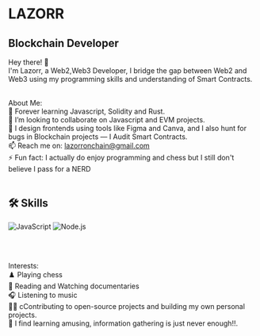 # LAZORR
## Blockchain Developer 
Hey there! 👋<br>
I'm Lazorr, a Web2,Web3 Developer, I bridge the gap between Web2 and Web3 using my programming skills and understanding of Smart Contracts.<br><br>

About Me:<br>
🌱 Forever learning Javascript, Solidity and Rust.<br>
🚀 I’m looking to collaborate on Javascript and EVM projects.<br>
💬 I design frontends using tools like Figma and Canva, and I also hunt for bugs in Blockchain projects — I Audit Smart Contracts.<br>
📫 Reach me on: lazorronchain@gmail.com<br>
⚡ Fun fact: I actually do enjoy programming and chess but I still don't believe I pass for a NERD <br><br>

## 🛠️ Skills

<p align="left">
  <img src="https://img.shields.io/badge/JavaScript-%23323330.svg?style=for-the-badge&logo=javascript&logoColor=%23F7DF1E" alt="JavaScript" />
  <img src="https://img.shields.io/badge/Node.js-%23339933.svg?style=for-the-badge&logo=nodedotjs&logoColor=white" alt="Node.js" />
</p> <br><br>

Interests:<br>
♟️ Playing chess<br>
📖 Reading and Watching documentaries<br>
🎧 Listening to music<br>
🧑‍💻 cContributing to open-source projects and building my own personal projects.<br>
🔎 I find learning amusing, information gathering is just never enough!!.

